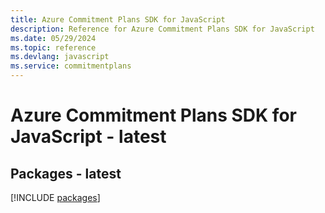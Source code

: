 ```yaml
---
title: Azure Commitment Plans SDK for JavaScript
description: Reference for Azure Commitment Plans SDK for JavaScript
ms.date: 05/29/2024
ms.topic: reference
ms.devlang: javascript
ms.service: commitmentplans
---
```

# Azure Commitment Plans SDK for JavaScript - latest
## Packages - latest
[!INCLUDE [packages](commitment-plans-index.md)]